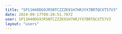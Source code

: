 ```yaml
---
title: "SP11H40DG9JR5NTCZZZK91H7HRJYX7BRTQCXT57V3"
date: 2024-09-17T09:20:51.707Z
user: SP11H40DG9JR5NTCZZZK91H7HRJYX7BRTQCXT57V3
layout: "users"
---
```

    